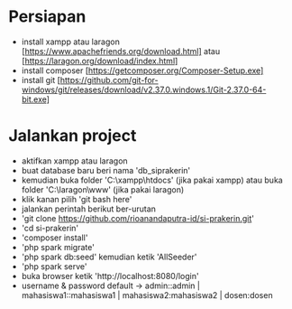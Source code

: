 # Persiapan
- install xampp atau laragon [https://www.apachefriends.org/download.html] atau [https://laragon.org/download/index.html]
- install composer [https://getcomposer.org/Composer-Setup.exe]
- install git [https://github.com/git-for-windows/git/releases/download/v2.37.0.windows.1/Git-2.37.0-64-bit.exe]

# Jalankan project
- aktifkan xampp atau laragon
- buat database baru beri nama 'db_siprakerin'
- kemudian buka folder 'C:\xampp\htdocs' (jika pakai xampp) atau buka folder 'C:\laragon\www' (jika pakai laragon)
- klik kanan pilih 'git bash here'
- jalankan perintah berikut ber-urutan
- 'git clone https://github.com/rioanandaputra-id/si-prakerin.git'
- 'cd si-prakerin'
- 'composer install'
- 'php spark migrate'
- 'php spark db:seed' kemudian ketik 'AllSeeder'
- 'php spark serve'
- buka browser ketik 'http://localhost:8080/login'
- username & password default -> admin::admin | mahasiswa1::mahasiswa1 | mahasiswa2:mahasiswa2 | dosen:dosen
